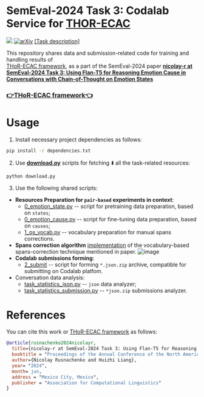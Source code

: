 # SemEval-2024 Task 3: Codalab Service for [THOR-ECAC](https://github.com/nicolay-r/THOR-ECAC)
![](https://img.shields.io/badge/Python-3.8-lightgreen.svg)
[![arXiv](https://img.shields.io/badge/arXiv-2404.03361-b31b1b.svg)](https://arxiv.org/abs/2404.03361)
[[Task description]](https://nustm.github.io/SemEval-2024_ECAC/)

This repository shares data and submission-related code for training and handling results of  
[THoR-ECAC framework](https://github.com/nicolay-r/THOR-ECAC), as a part of the SemEval-2024 
paper **[nicolay-r at SemEval-2024 Task 3: Using Flan-T5 for Reasoning Emotion Cause in Conversations with Chain-of-Thought on Emotion States](https://arxiv.org/abs/2404.03361)**

### [👉THoR-ECAC framework👈](https://github.com/nicolay-r/THOR-ECAC) 


# Usage

1. Install necessary project dependencies as follows:
```bash
pip install -r dependencies.txt
```

2. Use [**download.py**](download.py) scripts for fetching ⬇️ all the task-related resources:
```bash
python download.py
```

3. Use the following shared scripts:
* **Resources Preparation for `pair-based` experiments in context**:
  * [0_emotion_state.py](e3_pair_ft/0_emotion_state.py) -- script for pretraining data preparation, based on `states`;
  * [0_emotion_cause.py](e3_pair_ft/0_emotion_cause.py) -- script for fine-tuning data preparation, based on `causes`;
  * [1_ps_vocab.py](e3_pair_ft/1_ps_vocab.py) -- vocabulary preparation for manual spans corrections.
* **Spans correction algorithm**
   [implementation](https://github.com/nicolay-r/SemEval2024-Task3/blob/b68d69da9b96f5ce6ab5b16521521d44ae1c504b/e3_pair_ft/utils_e.py#L56)
   of the vocabulary-based spans-correction technique mentioned in paper.
  ![image](https://github.com/nicolay-r/SemEval2024-Task3/assets/14871187/7f07a26d-60eb-4553-bb1b-e026d6b9d9d9)
* **Codalab submissions forming**:  
  * [2_submit](e3_pair_ft/2_submit.py) -- script for forming `*.json.zip` archive, compatible for submitting on Codalab platfom.
* Conversation data analysis:
  * [task_statistics_json.py](task_statistics_json.py) -- `json` data analyzer;
  * [task_statistics_submission.py](task_statistics_submission.py) -- `*json.zip` submissions analyzer.
  
# References
You can cite this work or [THoR-ECAC framework](https://github.com/nicolay-r/THOR-ECAC) as follows:
```bibtex
@article{rusnachenko2024nicolayr,
  title={nicolay-r at SemEval-2024 Task 3: Using Flan-T5 for Reasoning Emotion Cause in Conversations with Chain-of-Thought on Emotion States},
  booktitle = "Proceedings of the Annual Conference of the North American Chapter of the Association for Computational Linguistics",
  author={Nicolay Rusnachenko and Huizhi Liang},
  year= "2024",
  month= jun,
  address = "Mexico City, Mexico",
  publisher = "Association for Computational Linguistics"
}
```

